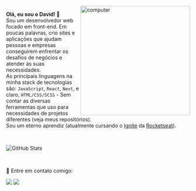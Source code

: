 <img src="https://raw.githubusercontent.com/MicaelliMedeiros/micaellimedeiros/master/image/computer-illustration.png" min-width="300px" max-width="300px" width="300px" align="right" alt="computer">

<p align="left">
  <strong>Olá, eu sou o David! 👋</strong>
  <br>
  Sou um desenvolvedor web focado em front-end. Em poucas palavras, crio sites e aplicações que ajudam pessoas e empresas conseguirem enfrentar os desafios de negócios e atender às suas necessidades.
  <br>
  As principais linguagens na minha stack de tecnologias são: <code>JavaScript</code>, <code>React</code>, <code>Next</code>, e claro, <code>HTML/CSS/SCSS</code> - Sem contar as diversas ferramentas que uso para necessidades de projetos diferentes (veja meus repositórios).
  <br>
  Sou um eterno aprendiz (atualmente cursando o <a href="https://lp.rocketseat.com.br/ignite">Ignite</a> da <a href="https://www.rocketseat.com.br/">Rocketseat</a>). 
</p>

<br>

![GitHub Stats](https://github-readme-stats.vercel.app/api?username=artagnandev&show_icons=true)

<br>

<p align="left">
  💌 Entre em contato comigo:
</p>

<p align="left">
  <a href="mailto:davidartagnan619@gmail.com" alt="Gmail">
  <img src="https://img.shields.io/badge/-Gmail-FF0000?style=flat-square&labelColor=FF0000&logo=gmail&logoColor=white&link=LINK-DO-SEU-EMAIL" /></a>

  <a href="https://www.linkedin.com/in/david-artagnan/" alt="Linkedin">
  <img src="https://img.shields.io/badge/-Linkedin-0e76a8?style=flat-square&logo=Linkedin&logoColor=white&link=LINK-DO-SEU-LINKEDIN" /></a>
</p>  
